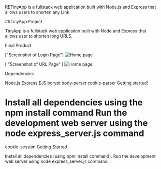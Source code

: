 RETinyApp is a fullstack web application built with Node.js and Express that allows users to shorten any Link.

##TinyApp Project

TinyApp is a fullstack web application built with Node and Express that allows user to shorten long URLS.

Final Product

["Screenshot of Login Page"]
<img src="https://github.com/wingkeileung/tiny_URL_app/blob/master/docs/Screen%20Shot%202017-08-06%20at%208.59.02%20PM.png" alt="Home page" style="max-width:100%;"></a>

[ "Screenshot of URL Page" ]
<img src="https://github.com/wingkeileung/tiny_URL_app/blob/master/docs/Screen%20Shot%202017-08-06%20at%209.00.15%20PM.png" alt="Home page" style="max-width:100%;"></a>

Dependencies

Node.js
Express
EJS
bcrypt
body-parser
cookie-parser
Getting started!

Install all dependencies using the npm install command Run the development web server using the node express_server.js command
=======
cookie-session
Getting Started

Install all dependencies (using npm install command).
Run the development web server using node express_server.js command.
